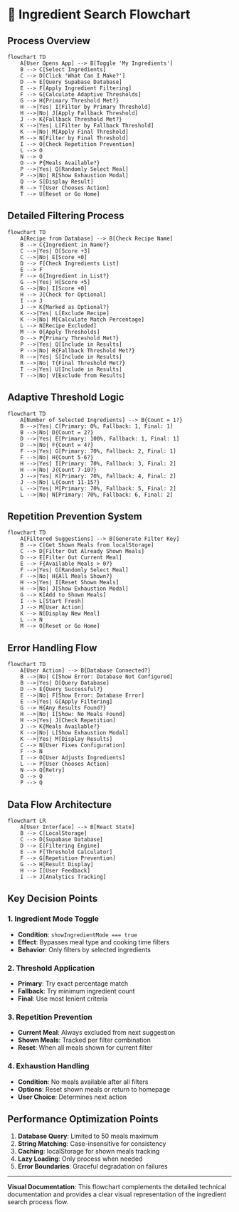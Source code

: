 # 🔄 Ingredient Search Flowchart

## Process Overview

```mermaid
flowchart TD
    A[User Opens App] --> B[Toggle 'My Ingredients']
    B --> C[Select Ingredients]
    C --> D[Click 'What Can I Make?']
    D --> E[Query Supabase Database]
    E --> F[Apply Ingredient Filtering]
    F --> G[Calculate Adaptive Thresholds]
    G --> H{Primary Threshold Met?}
    H -->|Yes| I[Filter by Primary Threshold]
    H -->|No| J[Apply Fallback Threshold]
    J --> K{Fallback Threshold Met?}
    K -->|Yes| L[Filter by Fallback Threshold]
    K -->|No| M[Apply Final Threshold]
    M --> N[Filter by Final Threshold]
    I --> O[Check Repetition Prevention]
    L --> O
    N --> O
    O --> P{Meals Available?}
    P -->|Yes| Q[Randomly Select Meal]
    P -->|No| R[Show Exhaustion Modal]
    Q --> S[Display Result]
    R --> T[User Chooses Action]
    T --> U[Reset or Go Home]
```

## Detailed Filtering Process

```mermaid
flowchart TD
    A[Recipe from Database] --> B[Check Recipe Name]
    B --> C{Ingredient in Name?}
    C -->|Yes| D[Score +3]
    C -->|No| E[Score +0]
    D --> F[Check Ingredients List]
    E --> F
    F --> G{Ingredient in List?}
    G -->|Yes| H[Score +5]
    G -->|No| I[Score +0]
    H --> J[Check for Optional]
    I --> J
    J --> K{Marked as Optional?}
    K -->|Yes| L[Exclude Recipe]
    K -->|No| M[Calculate Match Percentage]
    L --> N[Recipe Excluded]
    M --> O[Apply Thresholds]
    O --> P{Primary Threshold Met?}
    P -->|Yes| Q[Include in Results]
    P -->|No| R{Fallback Threshold Met?}
    R -->|Yes| S[Include in Results]
    R -->|No| T{Final Threshold Met?}
    T -->|Yes| U[Include in Results]
    T -->|No| V[Exclude from Results]
```

## Adaptive Threshold Logic

```mermaid
flowchart TD
    A[Number of Selected Ingredients] --> B{Count = 1?}
    B -->|Yes| C[Primary: 0%, Fallback: 1, Final: 1]
    B -->|No| D{Count = 2?}
    D -->|Yes| E[Primary: 100%, Fallback: 1, Final: 1]
    D -->|No| F{Count = 4?}
    F -->|Yes| G[Primary: 70%, Fallback: 2, Final: 1]
    F -->|No| H{Count 5-6?}
    H -->|Yes| I[Primary: 70%, Fallback: 3, Final: 2]
    H -->|No| J{Count 7-10?}
    J -->|Yes| K[Primary: 70%, Fallback: 4, Final: 2]
    J -->|No| L{Count 11-15?}
    L -->|Yes| M[Primary: 70%, Fallback: 5, Final: 2]
    L -->|No| N[Primary: 70%, Fallback: 6, Final: 2]
```

## Repetition Prevention System

```mermaid
flowchart TD
    A[Filtered Suggestions] --> B[Generate Filter Key]
    B --> C[Get Shown Meals from localStorage]
    C --> D[Filter Out Already Shown Meals]
    D --> E[Filter Out Current Meal]
    E --> F{Available Meals > 0?}
    F -->|Yes| G[Randomly Select Meal]
    F -->|No| H{All Meals Shown?}
    H -->|Yes| I[Reset Shown Meals]
    H -->|No| J[Show Exhaustion Modal]
    G --> K[Add to Shown Meals]
    I --> L[Start Fresh]
    J --> M[User Action]
    K --> N[Display New Meal]
    L --> N
    M --> O[Reset or Go Home]
```

## Error Handling Flow

```mermaid
flowchart TD
    A[User Action] --> B{Database Connected?}
    B -->|No| C[Show Error: Database Not Configured]
    B -->|Yes| D[Query Database]
    D --> E{Query Successful?}
    E -->|No| F[Show Error: Database Error]
    E -->|Yes| G[Apply Filtering]
    G --> H{Any Results Found?}
    H -->|No| I[Show: No Meals Found]
    H -->|Yes| J[Check Repetition]
    J --> K{Meals Available?}
    K -->|No| L[Show Exhaustion Modal]
    K -->|Yes| M[Display Results]
    C --> N[User Fixes Configuration]
    F --> N
    I --> O[User Adjusts Ingredients]
    L --> P[User Chooses Action]
    N --> Q[Retry]
    O --> Q
    P --> Q
```

## Data Flow Architecture

```mermaid
flowchart LR
    A[User Interface] --> B[React State]
    B --> C[LocalStorage]
    C --> D[Supabase Database]
    D --> E[Filtering Engine]
    E --> F[Threshold Calculator]
    F --> G[Repetition Prevention]
    G --> H[Result Display]
    H --> I[User Feedback]
    I --> J[Analytics Tracking]
```

## Key Decision Points

### 1. **Ingredient Mode Toggle**
- **Condition**: `showIngredientMode === true`
- **Effect**: Bypasses meal type and cooking time filters
- **Behavior**: Only filters by selected ingredients

### 2. **Threshold Application**
- **Primary**: Try exact percentage match
- **Fallback**: Try minimum ingredient count
- **Final**: Use most lenient criteria

### 3. **Repetition Prevention**
- **Current Meal**: Always excluded from next suggestion
- **Shown Meals**: Tracked per filter combination
- **Reset**: When all meals shown for current filter

### 4. **Exhaustion Handling**
- **Condition**: No meals available after all filters
- **Options**: Reset shown meals or return to homepage
- **User Choice**: Determines next action

## Performance Optimization Points

1. **Database Query**: Limited to 50 meals maximum
2. **String Matching**: Case-insensitive for consistency
3. **Caching**: localStorage for shown meals tracking
4. **Lazy Loading**: Only process when needed
5. **Error Boundaries**: Graceful degradation on failures

---

**Visual Documentation**: This flowchart complements the detailed technical documentation and provides a clear visual representation of the ingredient search process flow. 
